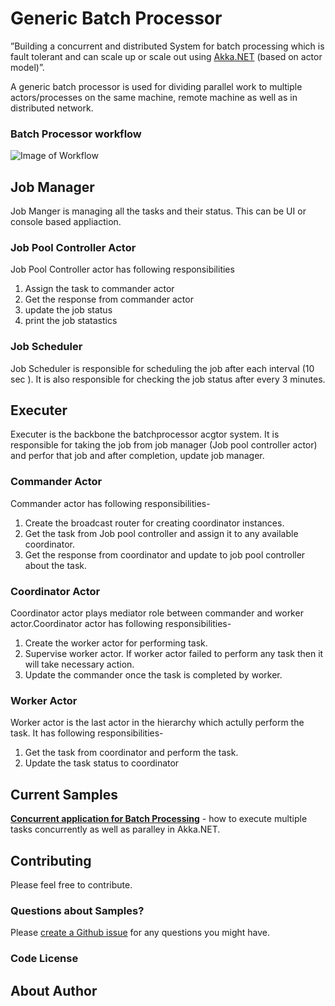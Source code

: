 # Generic Batch Processor
”Building a concurrent and distributed System for batch processing which is fault tolerant and can scale up or scale out using [Akka.NET](http://getakka.net/ "Akka.NET - .NET distributed actor framework") (based on actor model)”. 

A generic batch processor is used for dividing parallel work to multiple actors/processes on the same machine, remote machine as well as in distributed network.

### Batch Processor workflow

![Image of Workflow](https://github.com/vtthombre/Generic-Batch-Processor-using-Akka.NET/blob/master/workflow.PNG)


## Job Manager
Job Manger is managing all the tasks and their status. This can be UI or console based appliaction.
### Job Pool Controller Actor
Job Pool Controller actor has following responsibilities
1. Assign the task to commander actor
2. Get the response from commander actor
3. update the job status
4. print the job statastics
 
### Job Scheduler
Job Scheduler is responsible for scheduling the job after each interval (10 sec ). It is also responsible for checking the job status after every 3 minutes.


## Executer
Executer is the backbone the batchprocessor acgtor system. It is responsible for taking the job from job manager (Job pool controller actor) and perfor that job and after completion, update job manager.
### Commander Actor
Commander actor has following responsibilities-
1. Create the broadcast router for creating coordinator instances.
2. Get the task from Job pool controller and assign it to any available coordinator.
3. Get the response from coordinator and update to job pool controller about the task.

### Coordinator Actor
Coordinator actor plays mediator role between commander and worker actor.Coordinator actor has following responsibilities-
1. Create the worker actor for performing task.
2. Supervise worker actor. If worker actor failed to perform any task then it will take necessary action.
3. Update the commander once the task is completed by worker.


### Worker Actor
Worker actor is the last actor in the hierarchy which actully perform the task. It has following responsibilities-
1. Get the task from coordinator and perform the task.
2. Update the task status to coordinator

## Current Samples
**[Concurrent application for Batch Processing](/Concurrent_Application/)** - how to execute multiple tasks concurrently as well as paralley in Akka.NET.

## Contributing

Please feel free to contribute.

### Questions about Samples?

Please [create a Github issue](https://github.com/vtthombre/Generic-Batch-Processor-using-Akka.NET/issues) for any questions you might have.

### Code License


## About Author